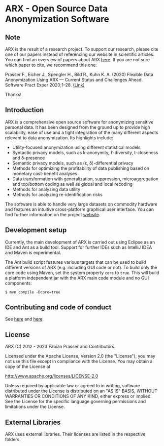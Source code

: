 ARX - Open Source Data Anonymization Software
====

Note
------

ARX is the result of a research project. To support our research, please cite one of our papers instead of referencing our website in scientific articles. You can find an overview of papers about ARX [here](https://arx.deidentifier.org/publications/). If you are not sure which paper to cite, we recommend this one:

Prasser F., Eicher J., Spengler H., Bild R., Kuhn K. A. (2020) Flexible Data Anonymization Using ARX — Current Status and Challenges Ahead. Software Pract Exper 2020;1–28. [(Link)](https://doi.org/10.1002/spe.2812)

Thanks!

Introduction
------

ARX is a comprehensive open source software for anonymizing sensitive personal data. 
It has been designed from the ground up to provide high scalability, ease of use and a 
tight integration of the many different aspects relevant to data anonymization. Its highlights include:

 * Utility-focused anonymization using different statistical models
 * Syntactic privacy models, such as k-anonymity, ℓ-diversity, t-closeness and δ-presence
 * Semantic privacy models, such as (ɛ, δ)-differential privacy
 * Methods for optimizing the profitability of data publishing based on monetary cost-benefit analyses
 * Data transformation with generalization, suppression, microaggregation and top/bottom coding as well as global and local recoding
 * Methods for analyzing data utility
 * Methods for analyzing re-identification risks

The software is able to handle very large datasets on commodity hardware and features an intuitive cross-platform 
graphical user interface. You can find further information on the project [website](https://arx.deidentifier.org/). 

Development setup
------

Currently, the main development of ARX is carried out using Eclipse as an IDE and Ant as a build tool. Support for further IDEs such as IntelliJ IDEA and Maven is experimental.

The Ant build script features various targets that can be used to build different versions of ARX (e.g. including GUI code or not). To build only the core code using Maven, set the system property `core` to `true`. This will build a platform independent jar with the ARX main code module and no GUI components:

```$ mvn compile -Dcore=true``` 

Contributing and code of conduct
------

See [here](https://github.com/arx-deidentifier/arx/blob/master/contributing.md) and [here](https://github.com/arx-deidentifier/arx/blob/master/code_of_conduct.md).

License
------

ARX (C) 2012 - 2023 Fabian Prasser and Contributors.

Licensed under the Apache License, Version 2.0 (the "License"); 
you may not use this file except in compliance with the License. 
You may obtain a copy of the License at

http://www.apache.org/licenses/LICENSE-2.0

Unless required by applicable law or agreed to in writing, 
software distributed under the License is distributed on 
an "AS IS" BASIS, WITHOUT WARRANTIES OR CONDITIONS OF ANY KIND, 
either express or implied. See the License for the specific language 
governing permissions and limitations under the License. 

External Libraries
------

ARX uses external libraries. Their licenses are listed in the respective folders.
